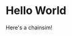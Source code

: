 # Hello World
Here's a chainsim!

<ChainImg :importedData="
  [{fieldData: 'RRRR00000000000000000000000000R00000Y00000RRG000YRG00BYGBYPBYRGBYBRGBYPPRGBYPB',
    shadowData: '0000000000000000000000000000000R00000G0000000000000000000000000000000000000000',
    cursorData: '000000000000000000000000000000000000000000000000000000000000000000000000000000',
    arrowData: '000000000000000000000000000000000000000000000000000000000000000000000000000000',
    autoDrop: false
  }]" :nextQueue="'RRBGYYPPRBGYPYPGBG'" />

<ChainImg :importedData="
  [{fieldData: 'GGGG00000000000000000000000000R00000Y00000RRG000YRG00BYGBYPBYRGBYBRGBYPPRGBYPB',
    shadowData: '0000000000000000000000000000000R00000G0000000000000000000000000000000000000000',
    cursorData: '000000000000000000000000000000000000000000000000000000000000000000000000000000',
    arrowData: '000000000000000000000000000000000000000000000000000000000000000000000000000000',
    autoDrop: false
  }]" :nextQueue="'RRBGYYPPRBGYPYPGBG'" />

<ChainImg :importedData="
  [{fieldData: 'GB0PG0RRRRBRBBYPPBBGGYBGGYYPBGRRGBPGBGBPRRRRGBPRBRGBPBBGBRYBBRGBRYRGBRYBRGBRYB',
    shadowData: '0000000000000000000000000000000R00000G0000000000000000000000000000000000000000',
    cursorData: '000000000000000000000000000000000000000000000000000000000000000000000000000000',
    arrowData: '000000000000000000000000000000000000000000000000000000000000000000000000000000',
    autoDrop: false
  }]" :nextQueue="'RRBGYYPPRBGYPYPGBG'" />

<ChainsimModal />
<testcomponent />

<!-- <div style="text-align: center"><ChainImg :importedData="
  [{fieldData: '000000000000000000000000000000R00000Y00000RRG000YRG00BYGBYPBYRGBYBRGBYPPRGBYPB',
    shadowData: '0000000000000000000000000000000R00000G0000000000000000000000000000000000000000',
    cursorData: '000000000000000000000000000000000000000000000000000000000000000000000000000000',
    arrowData: '000000000000000000000000000000000000000000000000000000000000000000000000000000',
    autoDrop: false
  },
  {
    fieldData: '000000000000000000000000000000RR0000YGG000RRG000YRG00BYGBYPBYRGBYBRGBYPPRGBYPB',
    shadowData: '000000000000000000000000000000000000000000000000000000000000000000000000000000',
    cursorData: '000000000000000000000000000000000000000000000000000000000000000000000000000000',
    arrowData: '000000000000000000000000000000000000000000000000000000000000000000000000000000',
    autoDrop: true
  },
  {
    fieldData: '000000000000000000000000000000RR0000YG0000RRG000YRG00BYGBYPBYRGBYBRGBYPPRGBYPB',
    shadowData: '00000000000000000000000000000000G00000B000000000000000000000000000000000000000',
    cursorData: '000000000000000000000000000000000000000000000000000000000000000000000000000000',
    arrowData: '000000000000000000000000000000000L00000L00000000000000000000000000000000000000',
    autoDrop: true
  }]" :nextQueue="'RRBGYYPPRBGYPYPGBG'" :key="1" /></div> -->